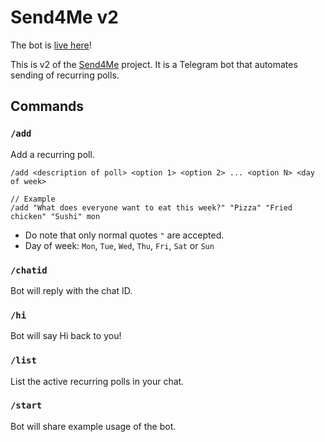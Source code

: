 # Send4Me v2

The bot is [live here](https://t.me/Send4Me2Bot)!

This is v2 of the [Send4Me](https://github.com/szenius/send4me) project. It is a Telegram bot that automates sending of recurring polls.

## Commands

### `/add`

Add a recurring poll.

```text
/add <description of poll> <option 1> <option 2> ... <option N> <day of week>

// Example
/add "What does everyone want to eat this week?" "Pizza" "Fried chicken" "Sushi" mon
```

- Do note that only normal quotes `"` are accepted.
- Day of week: `Mon`, `Tue`, `Wed`, `Thu`, `Fri`, `Sat` or `Sun`

### `/chatid`

Bot will reply with the chat ID.

### `/hi`

Bot will say Hi back to you!

### `/list`

List the active recurring polls in your chat.

### `/start`

Bot will share example usage of the bot.

